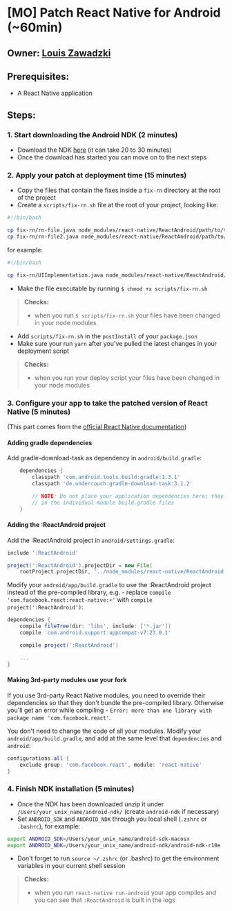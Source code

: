 # [MO] Patch React Native for Android (~60min)

## Owner: [Louis Zawadzki](https://github.com/louiszawadzki)

## Prerequisites:

- A React Native application

## Steps:

### 1. Start downloading the Android NDK (2 minutes)

- Download the NDK [here](https://facebook.github.io/react-native/docs/building-from-source#download-links-for-android-ndk) (it can take 20 to 30 minutes)
- Once the download has started you can move on to the next steps

### 2. Apply your patch at deployment time (15 minutes)

- Copy the files that contain the fixes inside a `fix-rn` directory at the root of the project
- Create a `scripts/fix-rn.sh` file at the root of your project, looking like:

```bash
#!/bin/bash

cp fix-rn/rn-file.java node_modules/react-native/ReactAndroid/path/to/the/faulty/file.java
cp fix-rn/rn-file2.java node_modules/react-native/ReactAndroid/path/to/the/faulty/file2.java
```

for example:

```bash
#!/bin/bash

cp fix-rn/UIImplementation.java node_modules/react-native/ReactAndroid/src/main/java/com/facebook/react/uimanager/UIImplementation.java
```

- Make the file executable by running `$ chmod +x scripts/fix-rn.sh`

> **Checks:**
>
> - when you run `$ scripts/fix-rn.sh` your files have been changed in your node modules

- Add `scripts/fix-rn.sh` in the `postInstall` of your `package.json`
- Make sure your run `yarn` after you've pulled the latest changes in your deployment script

> **Checks:**
>
> - when you run your deploy script your files have been changed in your node modules

### 3. Configure your app to take the patched version of React Native (5 minutes)

(This part comes from the [official React Native documentation](https://facebook.github.io/react-native/docs/android-building-from-source.html))

#### Adding gradle dependencies

Add gradle-download-task as dependency in `android/build.gradle`:

```groovy
    dependencies {
        classpath 'com.android.tools.build:gradle:1.3.1'
        classpath 'de.undercouch:gradle-download-task:3.1.2'

        // NOTE: Do not place your application dependencies here; they belong
        // in the individual module build.gradle files
    }
```

#### Adding the :ReactAndroid project

Add the :ReactAndroid project in `android/settings.gradle`:

```groovy
include ':ReactAndroid'

project(':ReactAndroid').projectDir = new File(
    rootProject.projectDir, '../node_modules/react-native/ReactAndroid')
```

Modify your `android/app/build.gradle` to use the :ReactAndroid project instead of the pre-compiled library, e.g. - replace `compile 'com.facebook.react:react-native:+'` with `compile project(':ReactAndroid')`:

```groovy
dependencies {
    compile fileTree(dir: 'libs', include: ['*.jar'])
    compile 'com.android.support:appcompat-v7:23.0.1'

    compile project(':ReactAndroid')

    ...
}
```

#### Making 3rd-party modules use your fork

If you use 3rd-party React Native modules, you need to override their dependencies so that they don't bundle the pre-compiled library.
Otherwise you'll get an error while compiling - `Error: more than one library with package name 'com.facebook.react'`.

You don't need to change the code of all your modules.
Modify your `android/app/build.gradle`, and add at the same level that `dependencies` and `android`:

```groovy
configurations.all {
    exclude group: 'com.facebook.react', module: 'react-native'
}
```

### 4. Finish NDK installation (5 minutes)

- Once the NDK has been downloaded unzip it under `/Users/your_unix_name/android-ndk/` (create `android-ndk` if necessary)
- Set `ANDROID_SDK` and `ANDROID_NDK` through you local shell (`.zshrc` or `.bashrc`), for example:

```bash
export ANDROID_SDK=/Users/your_unix_name/android-sdk-macosx
export ANDROID_NDK=/Users/your_unix_name/android-ndk/android-ndk-r10e
```

- Don't forget to run `source ~/.zshrc` (or .bashrc) to get the environment variables in your current shell session

> **Checks:**
>
> - when you run `react-native run-android` your app compiles and you can see that `:ReactAndroid` is built in the logs
